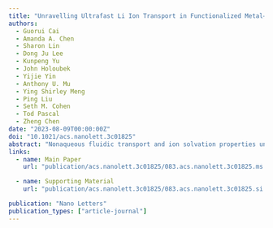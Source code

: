 ```yaml
---
title: "Unravelling Ultrafast Li Ion Transport in Functionalized Metal–Organic Framework-Based Battery Electrolytes"
authors:
  - Guorui Cai
  - Amanda A. Chen
  - Sharon Lin
  - Dong Ju Lee
  - Kunpeng Yu
  - John Holoubek
  - Yijie Yin
  - Anthony U. Mu
  - Ying Shirley Meng
  - Ping Liu
  - Seth M. Cohen
  - Tod Pascal
  - Zheng Chen
date: "2023-08-09T00:00:00Z"
doi: "10.1021/acs.nanolett.3c01825"
abstract: "Nonaqueous fluidic transport and ion solvation properties under nanoscale confinement are poorly understood, especially in ion conduction for energy storage and conversion systems. Herein, metal–organic frameworks (MOFs) and aprotic electrolytes are studied as a robust platform for molecular-level insights into electrolyte behaviors in confined spaces. By employing computer simulations, along with spectroscopic and electrochemical measurements, we demonstrate several phenomena that deviate from the bulk, including modulated solvent molecular configurations, aggregated solvation structures, and tunable transport mechanisms from quasi-solid to quasi-liquid in functionalized MOFs. Technologically, taking advantage of confinement effects may prove useful for addressing stability concerns associated with volatile organic electrolytes while simultaneously endowing ultrafast transport of solvates, resulting in improved battery performance, even at extreme temperatures. The molecular-level insights presented here further our understanding of structure–property relationships of complex fluids at the nanoscale, information that can be exploited for the predictive design of more efficient electrochemical systems."
links:
  - name: Main Paper
    url: "publication/acs.nanolett.3c01825/083.acs.nanolett.3c01825.ms.pdf"

  - name: Supporting Material
    url: "publication/acs.nanolett.3c01825/083.acs.nanolett.3c01825.si.pdf"

publication: "Nano Letters"
publication_types: ["article-journal"]
---
```

